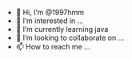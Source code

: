- 👋 Hi, I’m @1997hmm
- 👀 I’m interested in ...
- 🌱 I’m currently learning java
- 💞️ I’m looking to collaborate on ...
- 📫 How to reach me ...

<!---
1997hmm/1997hmm is a ✨ special ✨ repository because its `README.md` (this file) appears on your GitHub profile.
You can click the Preview link to take a look at your changes.
--->

